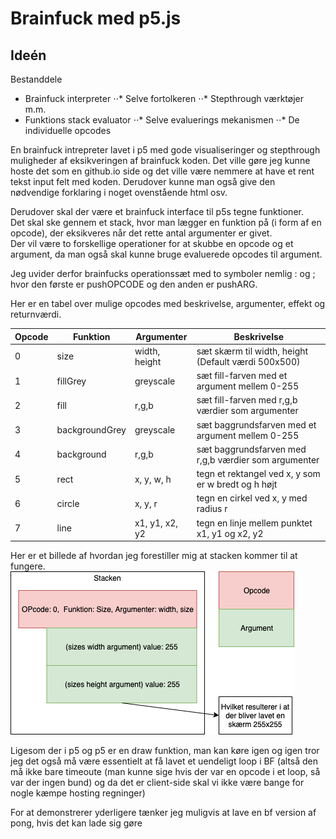 Brainfuck med p5.js
=======

## Ideén  
Bestanddele  
* Brainfuck interpreter
⋅⋅* Selve fortolkeren
⋅⋅* Stepthrough værktøjer m.m.
* Funktions stack evaluator
⋅⋅* Selve evaluerings mekanismen
⋅⋅* De individuelle opcodes

En brainfuck intrepreter lavet i p5 med gode visualiseringer og stepthrough muligheder af eksikveringen af brainfuck koden. Det ville gøre jeg kunne hoste det som en github.io side og det ville være nemmere at have et rent tekst input felt med koden. Derudover kunne man også give den nødvendige forklaring i noget ovenstående html osv.

Derudover skal der være et brainfuck interface til p5s tegne funktioner.  
Det skal ske gennem et stack, hvor man lægger en funktion på (i form af en opcode), der eksikveres når det rette antal argumenter er givet.  
Der vil være to forskellige operationer for at skubbe en opcode og et argument, da man også skal kunne bruge evaluerede opcodes til argument.

Jeg uvider derfor brainfucks operationssæt med to symboler nemlig : og ; hvor den første er pushOPCODE og den anden er pushARG.

Her er en tabel over mulige opcodes med beskrivelse, argumenter, effekt og returnværdi.  

Opcode	|Funktion	|Argumenter	|Beskrivelse
---|---|---|---
0|	size|	width, height|		sæt skærm til width, height (Default værdi 500x500)
1|	fillGrey|	greyscale|		sæt fill-farven med et argument mellem 0-255
2|	fill|	r,g,b|	sæt fill-farven med r,g,b værdier som argumenter
3|	backgroundGrey|	greyscale|	sæt baggrundsfarven med et argument mellem 0-255
4|	background|	r,g,b|	sæt baggrundsfarven med r,g,b værdier som argumenter
5|	rect|	x, y, w, h|	tegn et rektangel ved x, y som er w bredt og h højt
6|	circle|	x, y, r|	tegn en cirkel ved x, y med radius r
7|	line|	x1, y1, x2, y2|	tegn en linje mellem punktet x1, y1 og x2, y2


Her er et billede af hvordan jeg forestiller mig at stacken kommer til at fungere.  
![](stack.png)

Ligesom der i p5 og p5 er en draw funktion, man kan køre igen og igen tror jeg det også må være essentielt at få lavet et uendeligt loop i BF (altså den må ikke bare timeoute (man kunne sige hvis der var en opcode i et loop, så var der ingen bund) og da det er client-side skal vi ikke være bange for nogle kæmpe hosting regninger)

For at demonstrerer yderligere tænker jeg muligvis at lave en bf version af pong, hvis det kan lade sig gøre